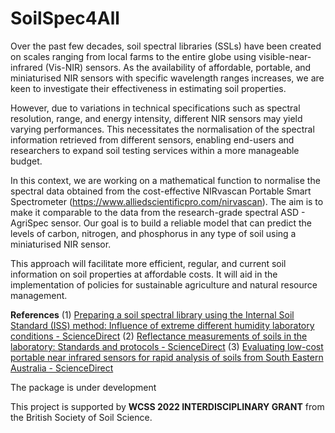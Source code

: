 # SoilSpec4All

Over the past few decades, soil spectral libraries (SSLs) have been created on scales ranging from local farms to the entire globe using visible-near-infrared (Vis-NIR) sensors. As the availability of affordable, portable, and miniaturised NIR sensors with specific wavelength ranges increases, we are keen to investigate their effectiveness in estimating soil properties.

However, due to variations in technical specifications such as spectral resolution, range, and energy intensity, different NIR sensors may yield varying performances. This necessitates the normalisation of the spectral information retrieved from different sensors, enabling end-users and researchers to expand soil testing services within a more manageable budget.

In this context, we are working on a mathematical function to normalise the spectral data obtained from the cost-effective NIRvascan Portable Smart Spectrometer (https://www.alliedscientificpro.com/nirvascan). The aim is to make it comparable to the data from the research-grade spectral ASD - AgriSpec sensor. Our goal is to build a reliable model that can predict the levels of carbon, nitrogen, and phosphorus in any type of soil using a miniaturised NIR sensor.

This approach will facilitate more efficient, regular, and current soil information on soil properties at affordable costs. It will aid in the implementation of policies for sustainable agriculture and natural resource management.

**References**
(1) [Preparing a soil spectral library using the Internal Soil Standard (ISS) method: Influence of extreme different humidity laboratory conditions - ScienceDirect](https://www.sciencedirect.com/science/article/pii/S0016706118323619)
(2) [Reflectance measurements of soils in the laboratory: Standards and protocols - ScienceDirect](https://www.sciencedirect.com/science/article/pii/S0016706115000038)
(3) [Evaluating low-cost portable near infrared sensors for rapid analysis of soils from South Eastern Australia - ScienceDirect](https://www.sciencedirect.com/science/article/pii/S2352009419302391)

The package is under development

This project is supported by **WCSS 2022 INTERDISCIPLINARY GRANT** from the British Society of Soil Science.